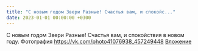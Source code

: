 ```yaml
---
title: "С новым годом Звери Разные! Счастья вам, и спокойс..."
date: 2023-01-01 00:00:00 +0300
---
```


С новым годом Звери Разные! Счастья вам, и спокойствия в новом году.
Фотография
<a class="vk-attach" href="https://vk.com/photo41076938_457249448">https://vk.com/photo41076938_457249448</a>
<a class="vk-attach" href="https://vk.com/photo41076938_457249448">Вложение</a>
